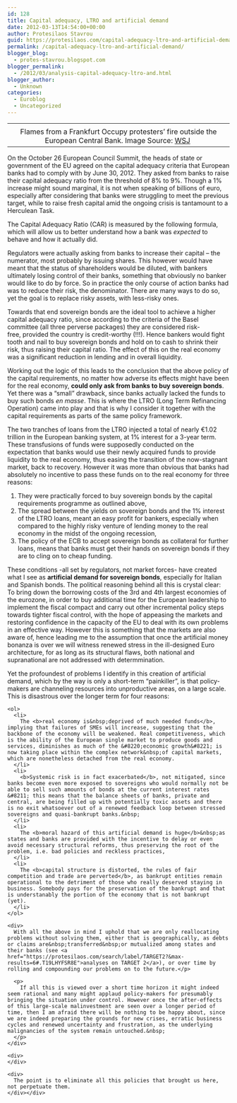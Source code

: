```yaml
---
id: 128
title: Capital adequacy, LTRO and artificial demand
date: 2012-03-13T14:54:00+00:00
author: Protesilaos Stavrou
guid: https://protesilaos.com/capital-adequacy-ltro-and-artificial-demand/
permalink: /capital-adequacy-ltro-and-artificial-demand/
blogger_blog:
  - protes-stavrou.blogspot.com
blogger_permalink:
  - /2012/03/analysis-capital-adequacy-ltro-and.html
blogger_author:
  - Unknown
categories:
  - Euroblog
  - Uncategorized
---
```

<table align="center" cellpadding="0" cellspacing="0" class="tr-caption-container" style="margin-left: auto; margin-right: auto; text-align: center;">
  <tr>
    <td style="text-align: center;">
    </td>
  </tr>
  
  <tr>
    <td class="tr-caption" style="text-align: center;">
      Flames from a Frankfurt Occupy protesters&#8217; fire outside the European Central Bank. Image Source: <a href="http://online.wsj.com/article/SB10001424052970204531404577053891893340870.html">WSJ</a>&nbsp;
    </td>
  </tr>
</table>

On the October 26 European Council Summit, the heads of state or government of the EU agreed on the capital adequacy criteria that European banks had to comply with by June 30, 2012. They asked from banks to raise their capital adequacy ratio from the threshold of 8% to 9%. Though a 1% increase might sound marginal, it is not when speaking of billions of euro, especially after considering that banks were struggling to meet the previous target, while to raise fresh capital amid the ongoing crisis is tantamount to a Herculean Task.

The Capital Adequacy Ratio (CAR) is measured by the following formula, which will allow us to better understand how a bank was _expected_ to behave and how it actually did.

<div class="separator" style="clear: both; text-align: center;">
</div>

Regulators were actually asking from banks to increase their capital &#8211; the numerator, most probably by issuing shares. This however would have meant that the status of shareholders would be&nbsp;diluted, with bankers ultimately losing control of&nbsp;their&nbsp;banks, something that obviously no banker would like to do by force. So in practice the only course of action banks had was to reduce their risk, the denominator. There are many ways to do so, yet the goal is to replace risky assets, with less-risky ones.

Towards that end sovereign bonds are the ideal tool to achieve a higher capital adequacy ratio, since according to the criteria of the Basel committee (all three perverse packages) they are considered risk-free,&nbsp;provided&nbsp;the country is credit-worthy (!!!). Hence bankers would fight tooth and nail to buy sovereign bonds and hold on to cash to shrink their risk, thus raising their capital ratio. The effect of this on the real economy was a significant reduction in lending and in overall liquidity.

Working out the logic of this leads to the conclusion that the above policy of the capital requirements, no matter how adverse its effects might have been for the real economy,&nbsp;**could only ask from banks to buy sovereign bonds**. Yet there was a &#8220;small&#8221; drawback, since banks actually lacked the funds to buy such bonds _en masse_. This is where the LTRO (Long Term Refinancing Operation) came into play and that is why I consider it together with the capital requirements as parts of the same policy framework.

The two tranches of loans from the LTRO injected a total of nearly €1.02 trillion in the European banking system, at 1% interest for a 3-year term. These transfusions of funds were supposedly conducted on the expectation that banks would use their newly acquired funds to provide liquidity to the real economy, thus easing the transition of the now-stagnant market, back to recovery. However it was more than obvious that banks had absolutely no incentive to pass these funds on to the real economy for three reasons: 

  1. They were practically forced to buy sovereign bonds by the capital requirements programme as outlined above,
  2. The spread between the yields on sovereign bonds and the 1% interest of the LTRO loans, meant an easy profit for bankers, especially when compared to the highly risky venture of lending money to the real economy in the midst of the ongoing recession,
  3. The policy of the ECB to accept sovereign bonds as collateral for further loans, means that banks must get their hands on sovereign bonds if they are to cling on to cheap funding.

<div>
  These conditions -all set by regulators, not market forces- have created what I see as&nbsp;<b>artificial&nbsp;demand for sovereign bonds</b>, especially for Italian and Spanish bonds. The political reasoning behind all this is crystal clear: To bring down the borrowing costs of the 3rd and 4th largest economies of the eurozone, in order to buy additional time for the European leadership to implement the fiscal compact and carry out other incremental policy steps towards tighter fiscal control, with the hope of appeasing the markets and restoring confidence in the capacity of the EU to deal with its own problems in an effective way. However this is something that the markets are also aware of, hence leading me to the assumption that once the artificial money bonanza is over we will witness renewed stress in the ill-designed Euro architecture, for as long as its structural flaws, both national and supranational are not addressed with determmination.</p> 
  
  <p>
    Yet the profoundest of problems I identify in this creation of artificial demand, which by the way is only a short-term &#8220;painkiller&#8221;, is that policy-makers are channeling resources into unproductive areas, on a large scale. This is disastrous over the longer term for four reasons: 
    
    <ol>
      <li>
        The <b>real economy is&nbsp;deprived of much needed funds</b>, implying that failures of SMEs will increase, suggesting that the backbone of the economy will be weakened. Real competitiveness, which is the ability of the European single market to produce goods and services, diminishes as much of the &#8220;economic growth&#8221; is now taking place within the complex network&nbsp;of capital markets, which are nonetheless detached from the real economy.
      </li>
      <li>
        <b>Systemic risk is in fact exacerbated</b>, not mitigated, since banks become even more exposed to sovereigns who would normally not be able to sell such amounts of bonds at the current interest rates &#8211; this means that the balance sheets of banks, private and central, are being filled up with potentially toxic assets and there is no exit whatsoever out of a renewed feedback loop between stressed sovereigns and quasi-bankrupt banks.&nbsp;
      </li>
      <li>
        The <b>moral hazard of this artificial demand is huge</b>&nbsp;as states and banks are provided with the incentive to delay or even avoid necessary structural reforms, thus preserving the root of the problem, i.e. bad policies and reckless practices,
      </li>
      <li>
        The <b>capital structure is distorted, the rules of fair competition and trade are perverted</b>, as bankrupt entities remain operational to the detriment of those who really deserved staying in business. Somebody pays for the preservation of the bankrupt and that is understanably the portion of the economy that is not bankrupt (yet).
      </li>
    </ol>
    
    <div>
      With all the above in mind I uphold that we are only reallocating problems without solving them, either that is geographically, as debts or claims are&nbsp;transferred&nbsp;or mutualized among states and their banks (see <a href="https://protesilaos.com/search/label/TARGET2?&max-results=6#.T19LHYFSR8E">analyses on TARGET 2</a>), or over time by rolling and compounding our problems on to the future.</p> 
      
      <p>
        If all this is viewed over a short time horizon it might indeed seem rational and many might applaud policy-makers for presumably bringing the situation under control. However once the after-effects of this large-scale malinvestment are seen over a longer period of time, then I am afraid there will be nothing to be happy about, since we are indeed preparing the grounds for new crises, erratic business cycles and renewed uncertainty and frustration, as the underlying malignancies of the system remain untouched.&nbsp;
      </p>
    </div>
    
    <div>
    </div>
    
    <div>
      The point is to eliminate all this policies that brought us here, not perpetuate them.
    </div></div>